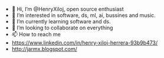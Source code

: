 - 👋 Hi, I’m @HenryXiloj, open source enthusiast
- 👀 I’m interested in software, ds, ml, ai, bussines and music. 
- 🌱 I’m currently learning software and ds.
- 💞️ I’m looking to collaborate on everything
- 📫 How to reach me 
- https://www.linkedin.com/in/henry-xiloj-herrera-93b9b473/
- http://jarmx.blogspot.com/

<!---
HenryXiloj/HenryXiloj is a ✨ special ✨ repository because its `README.md` (this file) appears on your GitHub profile.
You can click the Preview link to take a look at your changes.
--->
